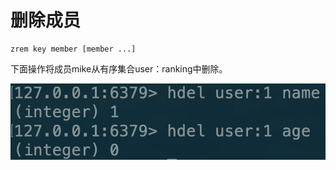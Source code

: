 # 删除成员

```text
zrem key member [member ...]
```

下面操作将成员mike从有序集合user：ranking中删除。

![](../../.gitbook/assets/image%20%2855%29.png)


